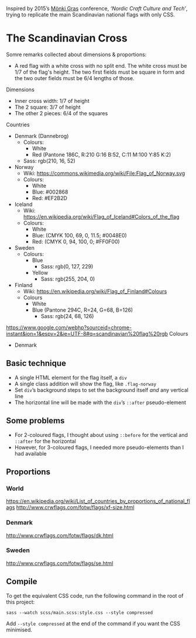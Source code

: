 Inspired by 2015’s [Mönki Gras](http://monkigras.com) conference,
_‘Nordic Craft Culture and Tech’_, trying to replicate the main 
Scandinavian national flags with only CSS.

# The Scandinavian Cross

Somre remarks collected about dimensions & proportions:
- A red flag with a white cross with no split end. The white cross must be 1/7 of the flag's height. The two first fields must be square in form and the two outer fields must be 6/4 lengths of those.




Dimensions
- Inner cross width:  1/7 of height
- The 2 square:       3/7 of height
- The other 2 pieces: 6/4 of the squares


Countries
* Denmark (Dannebrog)
  - Colours:
    - White
    - Red (Pantone 186C, R:210  G:16  B:52, C:11  M:100 Y:85  K:2)
  - Sass: rgb(210, 16, 52)
* Norway
  - Wiki: https://commons.wikimedia.org/wiki/File:Flag_of_Norway.svg
  - Colours:
    - White
    - Blue: #002868
    - Red: #EF2B2D
* Iceland
  - Wiki: https://en.wikipedia.org/wiki/Flag_of_Iceland#Colors_of_the_flag
  - Colours:
    - White
    - Blue: (CMYK 100, 69, 0, 11.5; #0048E0)
    - Red: (CMYK 0, 94, 100, 0; #FF0F00)
* Sweden
  - Colours:
    - Blue
      - Sass: rgb(0, 127, 229)
    - Yellow
      - Sass: rgb(255, 204, 0)
* Finland
  - Wiki: https://en.wikipedia.org/wiki/Flag_of_Finland#Colours
  - Colours
    - White
    - Blue (Pantone 294C, R=24, G=68, B=126)
      - Sass: rgb(24, 68, 126)


https://www.google.com/webhp?sourceid=chrome-instant&ion=1&espv=2&ie=UTF-8#q=scandinavian%20flag%20rgb
Colours
- Denmark


## Basic technique
- A single HTML element for the flag itself, a `div`
- A single class addition will show the flag, like `.flag-norway`
- Set `div`’s background steps to set the background itself _and_ any vertical line
- The horizontal line will be made with the `div`’s `::after` pseudo-element


## Some problems
- For 2-coloured flags, I thought about using `::before` for the vertical and `::after` for the horizontal
- However, for 3-coloured flags, I needed more pseudo-elements than I had available


## Proportions

### World
https://en.wikipedia.org/wiki/List_of_countries_by_proportions_of_national_flags
http://www.crwflags.com/fotw/flags/xf-size.html

### Denmark
http://www.crwflags.com/fotw/flags/dk.html

### Sweden
http://www.crwflags.com/fotw/flags/se.html





## Compile

To get the equivalent CSS code, run the following command in the root of this project:

    sass --watch scss/main.scss:style.css --style compressed
    
Add `--style compressed` at the end of the command if you want the CSS minimised.
